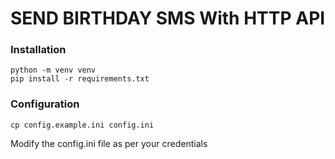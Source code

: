 # SEND BIRTHDAY SMS With HTTP API

### Installation
<pre><code>python -m venv venv
pip install -r requirements.txt</code></pre>

### Configuration
<pre><code>cp config.example.ini config.ini</code></pre>
Modify the  config.ini file as per your credentials
